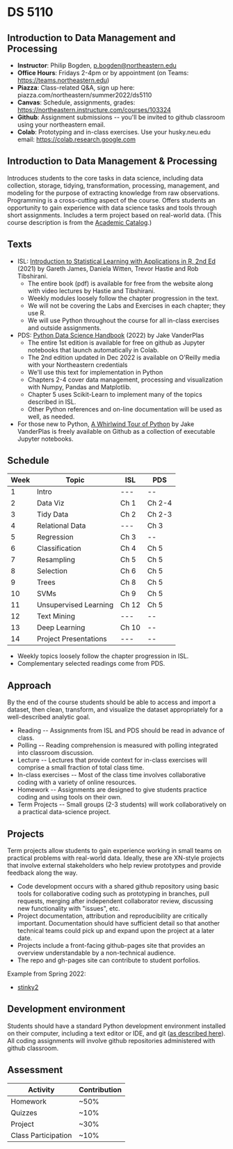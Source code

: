 
# DS 5110

## Introduction to Data Management and Processing

* **Instructor**: Philip Bogden, p.bogden@northeastern.edu
* **Office Hours**: Fridays 2-4pm or by appointment (on Teams: https://teams.northeastern.edu)
* **Piazza**: Class-related Q&A, sign up here: piazza.com/northeastern/summer2022/ds5110
* **Canvas**: Schedule, assignments, grades: https://northeastern.instructure.com/courses/103324
* **Github**: Assignment submissions -- you'll be invited to github classroom using your northeastern email.
* **Colab**: Prototyping and in-class exercises. Use your husky.neu.edu email: https://colab.research.google.com

## Introduction to Data Management & Processing

Introduces students to the core tasks in data science, including data collection, storage, tidying, 
transformation, processing, management, and modeling for the purpose of extracting knowledge from raw observations. 
Programming is a cross-cutting aspect of the course. 
Offers students an opportunity to gain experience with data science tasks and tools through short assignments. 
Includes a term project based on real-world data. (This course description is from the [Academic Catalog](https://catalog.northeastern.edu/course-descriptions/ds/).)

## Texts

* ISL: [Introduction to Statistical Learning with Applications in R, 2nd Ed](http://statlearning.com) (2021) by Gareth James, Daniela Witten, Trevor Hastie and Rob Tibshirani.
  * The entire book (pdf) is available for free from the website along with video lectures by Hastie and Tibshirani.
  * Weekly modules loosely follow the chapter progression in the text. 
  * We will not be covering the Labs and Exercises in each chapter; they use R.
  * We will use Python throughout the course for all in-class exercises and outside assignments.
* PDS: [Python Data Science Handbook](https://github.com/jakevdp/PythonDataScienceHandbook) (2022) by Jake VanderPlas
  * The entire 1st edition is available for free on github as Jupyter notebooks that launch automatically in Colab.
  * The 2nd edition updated in Dec 2022 is available on O'Reilly media with your Northeastern credentials
  * We'll use this text for implementation in Python
  * Chapters 2-4 cover data management, processing and visualization with Numpy, Pandas and Matplotlib.
  * Chapter 5 uses Scikit-Learn to implement many of the topics described in ISL.
  * Other Python references and on-line documentation will be used as well, as needed.
* For those new to Python, [A Whirlwind Tour of Python](https://github.com/jakevdp/WhirlwindTourOfPython) by Jake VanderPlas is freely available on Github as a collection of executable Jupyter notebooks.

## Schedule

| Week | Topic                    | ISL   | PDS    |
| ---  | ---                      | ---   | --     |
| 1    | Intro                    | ---   | --     |
| 2    | Data Viz                 | Ch 1  | Ch 2-4 |
| 3    | Tidy Data                | Ch 2  | Ch 2-3 |
| 4    | Relational Data          | ---   | Ch 3   |
| 5    | Regression               | Ch 3  | --     |
| 6    | Classification           | Ch 4  | Ch 5   |
| 7    | Resampling               | Ch 5  | Ch 5   |
| 8    | Selection                | Ch 6  | Ch 5   |
| 9    | Trees                    | Ch 8  | Ch 5   |
| 10   | SVMs                     | Ch 9  | Ch 5   |
| 11   | Unsupervised Learning    | Ch 12 | Ch 5   |
| 12   | Text Mining              | ---   | --     |
| 13   | Deep Learning            | Ch 10 | --     |
| 14   | Project Presentations    | ---   | --     |

* Weekly topics loosely follow the chapter progression in ISL.
* Complementary selected readings come from PDS.

## Approach

By the end of the course students should be able to access and import a dataset,
then clean, transform, and visualize the dataset appropriately for a well-described analytic goal.

* Reading -- Assignments from ISL and PDS should be read in advance of class.
* Polling -- Reading comprehension is measured with polling integrated into classroom discussion.
* Lecture -- Lectures that provide context for in-class exercises will comprise a small fraction of total class time.
* In-class exercises -- Most of the class time involves collaborative coding with a variety of online resources.
* Homework -- Assignments are designed to give students practice coding and using tools on their own.
* Term Projects -- Small groups (2-3 students) will work collaboratively on a practical data-science project.

## Projects

Term projects allow students to gain experience working in small teams on practical problems with real-world data.
Ideally, these are XN-style projects that involve external stakeholders who help review prototypes
and provide feedback along the way.

* Code development occurs with a shared github repository using basic tools for collaborative coding
such as prototyping in branches, pull requests, merging after independent collaborator review, 
discussing new functionality with "issues", etc.
* Project documentation, attribution and reproducibility are critically important.
Documentation should have sufficient detail so that another technical teams could pick up and expand 
upon the project at a later date.
* Projects include a front-facing github-pages site that provides an overview 
understandable by a non-technical audience.  
* The repo and gh-pages site can contribute to student porfolios.

Example from Spring 2022:

* [stinky2](http://ds5110.github.io/stinky2)

## Development environment

Students should have a standard Python development environment installed on their computer, including 
a text editor or IDE, and git ([as described here](https://docs.github.com/en/get-started/quickstart/set-up-git)).
All coding assignments will involve github repositories administered with github classroom.

## Assessment

 | Activity | Contribution |
 | --- | --- |
 | Homework | ~50% |
 | Quizzes  | ~10% |
 | Project | ~30% |
 | Class Participation | ~10% |
